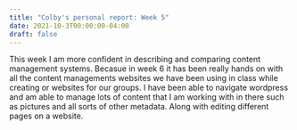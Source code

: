 ```yaml
---
title: "Colby's personal report: Week 5"
date: 2021-10-3T00:00:00-04:00
draft: false
---
```


This week I am more confident in describing and comparing content management systems. Becasue in week 6 it
has been really hands on with all the content managements websites we have been using in class while creating
or websites for our groups. I have been able to navigate wordpress and am able to manage lots of content that 
I am working with in there such as pictures and all sorts of other metadata. Along with editing different pages on a website.
